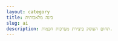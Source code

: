 ```yaml
---
layout: category
title: בינה מלאכותית
slug: ai
description: תחום העוסק ביצירת מערכות חכמות.
---
```


